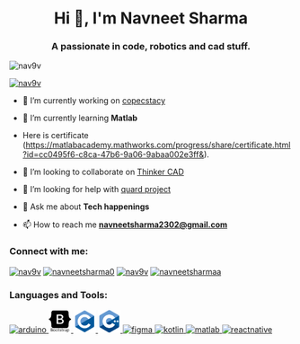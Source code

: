<h1 align="center">Hi 👋, I'm Navneet Sharma</h1>
<h3 align="center">A passionate in code, robotics and cad stuff.</h3>

<p align="left"> <img src="https://komarev.com/ghpvc/?username=nav9v&label=Profile%20views&color=0e75b6&style=flat" alt="nav9v" /> </p>

<p align="left"> <a href="https://github.com/ryo-ma/github-profile-trophy"><img src="https://github-profile-trophy.vercel.app/?username=nav9v" alt="nav9v" /></a> </p>

- 🔭 I’m currently working on [copecstacy](https://copecstacy.blinkstore.in/)

- 🌱 I’m currently learning **Matlab**
- Here is certificate (https://matlabacademy.mathworks.com/progress/share/certificate.html?id=cc0495f6-c8ca-47b6-9a06-9abaa002e3ff&).

- 👯 I’m looking to collaborate on [Thinker CAD](https://www.tinkercad.com/things/9jLv40jZo6J)

- 🤝 I’m looking for help with [quard project](https://www.playbook.com/s/meham/vBhzeKpQuEc8LkgNSB4rZzRQ)

- 💬 Ask me about **Tech happenings**

- 📫 How to reach me **navneetsharma2302@gmail.com**

<h3 align="left">Connect with me:</h3>
<p align="left">
<a href="https://twitter.com/nav9v" target="blank"><img align="center" src="https://raw.githubusercontent.com/rahuldkjain/github-profile-readme-generator/master/src/images/icons/Social/twitter.svg" alt="nav9v" height="30" width="40" /></a>
<a href="https://linkedin.com/in/navneetsharma0" target="blank"><img align="center" src="https://raw.githubusercontent.com/rahuldkjain/github-profile-readme-generator/master/src/images/icons/Social/linked-in-alt.svg" alt="navneetsharma0" height="30" width="40" /></a>
<a href="https://instagram.com/nav9v" target="blank"><img align="center" src="https://raw.githubusercontent.com/rahuldkjain/github-profile-readme-generator/master/src/images/icons/Social/instagram.svg" alt="nav9v" height="30" width="40" /></a>
<a href="https://www.youtube.com/c/navneetsharmaa" target="blank"><img align="center" src="https://raw.githubusercontent.com/rahuldkjain/github-profile-readme-generator/master/src/images/icons/Social/youtube.svg" alt="navneetsharmaa" height="30" width="40" /></a>
</p>

<h3 align="left">Languages and Tools:</h3>
<p align="left"> <a href="https://www.arduino.cc/" target="_blank" rel="noreferrer"> <img src="https://cdn.worldvectorlogo.com/logos/arduino-1.svg" alt="arduino" width="40" height="40"/> </a> <a href="https://getbootstrap.com" target="_blank" rel="noreferrer"> <img src="https://raw.githubusercontent.com/devicons/devicon/master/icons/bootstrap/bootstrap-plain-wordmark.svg" alt="bootstrap" width="40" height="40"/> </a> <a href="https://www.cprogramming.com/" target="_blank" rel="noreferrer"> <img src="https://raw.githubusercontent.com/devicons/devicon/master/icons/c/c-original.svg" alt="c" width="40" height="40"/> </a> <a href="https://www.w3schools.com/cpp/" target="_blank" rel="noreferrer"> <img src="https://raw.githubusercontent.com/devicons/devicon/master/icons/cplusplus/cplusplus-original.svg" alt="cplusplus" width="40" height="40"/> </a> <a href="https://www.figma.com/" target="_blank" rel="noreferrer"> <img src="https://www.vectorlogo.zone/logos/figma/figma-icon.svg" alt="figma" width="40" height="40"/> </a> <a href="https://kotlinlang.org" target="_blank" rel="noreferrer"> <img src="https://www.vectorlogo.zone/logos/kotlinlang/kotlinlang-icon.svg" alt="kotlin" width="40" height="40"/> </a> <a href="https://www.mathworks.com/" target="_blank" rel="noreferrer"> <img src="https://upload.wikimedia.org/wikipedia/commons/2/21/Matlab_Logo.png" alt="matlab" width="40" height="40"/> </a> <a href="https://reactnative.dev/" target="_blank" rel="noreferrer"> <img src="https://reactnative.dev/img/header_logo.svg" alt="reactnative" width="40" height="40"/> </a> </p>
